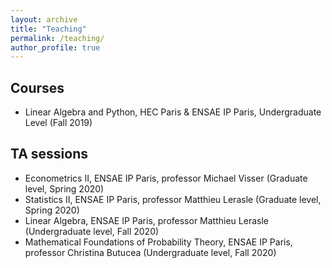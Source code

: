 ```yaml
---
layout: archive
title: "Teaching"
permalink: /teaching/
author_profile: true
---
```


## Courses

- Linear Algebra and Python, HEC Paris & ENSAE IP Paris, Undergraduate Level (Fall 2019)

## TA sessions

- Econometrics II, ENSAE IP Paris, professor Michael Visser (Graduate level, Spring 2020)
- Statistics II, ENSAE IP Paris, professor Matthieu Lerasle (Graduate level, Spring 2020)
- Linear Algebra, ENSAE IP Paris, professor Matthieu Lerasle (Undergraduate level, Fall 2020)
- Mathematical Foundations of Probability Theory, ENSAE IP Paris, professor Christina Butucea (Undergraduate level, Fall 2020)
